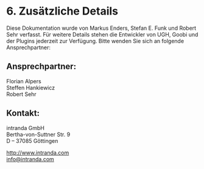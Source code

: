 # 6. Zusätzliche Details

Diese Dokumentation wurde von Markus Enders, Stefan E. Funk und Robert Sehr verfasst. Für weitere Details stehen die Entwickler von UGH, Goobi und der Plugins jederzeit zur Verfügung. Bitte wenden Sie sich an folgende Ansprechpartner:

## Ansprechpartner:

Florian Alpers   
Steffen Hankiewicz   
Robert Sehr

## Kontakt:

intranda GmbH   
Bertha-von-Suttner Str. 9   
D – 37085 Göttingen

[http://www.intranda.com ](http://www.intranda.com)  
info@intranda.com



